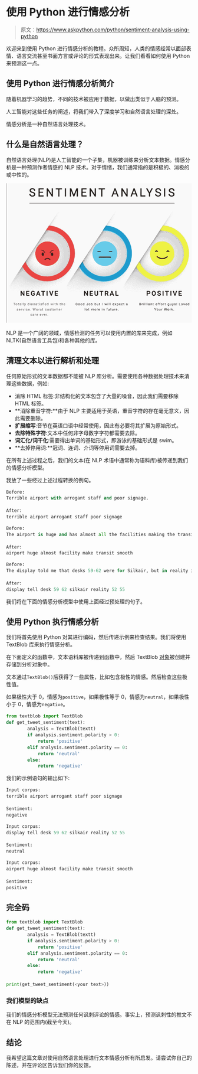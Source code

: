 # 使用 Python 进行情感分析

> 原文：<https://www.askpython.com/python/sentiment-analysis-using-python>

欢迎来到使用 Python 进行情感分析的教程。众所周知，人类的情感经常以面部表情、语言交流甚至书面方言或评论的形式表现出来。让我们看看如何使用 Python 来预测这一点。

## 使用 Python 进行情感分析简介

随着机器学习的趋势，不同的技术被应用于数据，以做出类似于人脑的预测。

人工智能对这些任务的阐述，将我们带入了深度学习和自然语言处理的深处。

情感分析是一种自然语言处理技术。

## 什么是自然语言处理？

自然语言处理(NLP)是人工智能的一个子集，机器被训练来分析文本数据。情感分析是一种预测作者情感的 NLP 技术。对于情绪，我们通常指的是积极的、消极的或中性的。

![5 Things You Need to Know about Sentiment Analysis and Classification](img/32f4ad8e07bba00d7a15ab4e55bb9c19.png)

NLP 是一个广阔的领域，情感检测的任务可以使用内置的库来完成，例如 NLTK(自然语言工具包)和各种其他的库。

## 清理文本以进行解析和处理

任何原始形式的文本数据都不能被 NLP 库分析。需要使用各种数据处理技术来清理这些数据，例如:

*   消除 HTML 标签:非结构化的文本包含了大量的噪音，因此我们需要移除 HTML 标签。
*   **消除重音字符:**由于 NLP 主要适用于英语，重音字符的存在毫无意义，因此需要删除。
*   **扩展缩写**:音节在英语口语中经常使用，因此有必要将其扩展为原始形式。
*   **去除特殊字符**:文本中任何非字母数字字符都需要去除。
*   **词汇化/词干化**:需要得出单词的基础形式，即游泳的基础形式是 swim。
*   **去掉停用词:**冠词、连词、介词等停用词需要去掉。

在所有上述过程之后，我们的文本(在 NLP 术语中通常称为语料库)被传递到我们的情感分析模型。

我放了一些经过上述过程转换的例句。

```py
Before: 
Terrible airport with arrogant staff and poor signage.

After:
terrible airport arrogant staff poor signage

```

```py
Before:
The airport is huge and has almost all the facilities making the transit smooth.

After:
airport huge almost facility make transit smooth

```

```py
Before:
The display told me that desks 59-62 were for Silkair, but in reality it was from 52-55.

After:
display tell desk 59 62 silkair reality 52 55

```

我们将在下面的情感分析模型中使用上面经过预处理的句子。

## 使用 Python 执行情感分析

我们将首先使用 Python 对其进行编码，然后传递示例来检查结果。我们将使用 TextBlob 库来执行情感分析。

在下面定义的函数中，文本语料库被传递到函数中，然后 TextBlob [对象](https://www.askpython.com/python/oops/python-classes-objects)被创建并存储到分析对象中。

文本通过`TextBlob()`后获得了一些属性，比如包含极性的情感。然后检查这些极性值。

如果极性大于 0，情感为`positive`，如果极性等于 0，情感为`neutral`，如果极性小于 0，情感为`negative`。

```py
from textblob import TextBlob
def get_tweet_sentiment(text):
        analysis = TextBlob(textt)
        if analysis.sentiment.polarity > 0:
            return 'positive'
        elif analysis.sentiment.polarity == 0:
            return 'neutral'
        else:
            return 'negative' 

```

我们的示例语句的输出如下:

```py
Input corpus:
terrible airport arrogant staff poor signage

Sentiment:
negative

```

```py
Input corpus:
display tell desk 59 62 silkair reality 52 55

Sentiment:
neutral

```

```py
Input corpus:
airport huge almost facility make transit smooth

Sentiment:
positive

```

## 完全码

```py
from textblob import TextBlob
def get_tweet_sentiment(text):
        analysis = TextBlob(textt)
        if analysis.sentiment.polarity > 0:
            return 'positive'
        elif analysis.sentiment.polarity == 0:
            return 'neutral'
        else:
            return 'negative' 

print(get_tweet_sentiment(<your text>))

```

### 我们模型的缺点

我们的情感分析模型无法预测任何讽刺评论的情感。事实上，预测讽刺性的推文不在 NLP 的范围内(截至今天)。

## 结论

我希望这篇文章对使用自然语言处理进行文本情感分析有所启发。请尝试你自己的陈述，并在评论区告诉我们你的反馈。